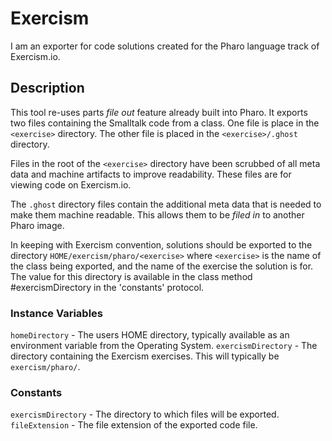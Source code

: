 # Exercism
I am an exporter for code solutions created for the Pharo language track of Exercism.io.

## Description
This tool re-uses parts _file out_ feature already built into Pharo. It exports two files containing the  Smalltalk code from a class. One file is place in the `<exercise>` directory. The other file is placed in the `<exercise>/.ghost` directory.

Files in the root of the `<exercise>` directory have been scrubbed of all meta data and machine artifacts to improve readability. These files are for viewing code on Exercism.io.

The `.ghost` directory files contain the additional meta data that is needed to make them machine readable. This allows them to be _filed in_ to another Pharo image. 

In keeping with Exercism convention, solutions should be exported to the directory `HOME/exercism/pharo/<exercise>` where `<exercise>` is the name of the class being exported, and the name of the exercise the solution is for. The value for this directory is available in the class method #exercismDirectory in the 'constants' protocol.

### Instance Variables
`homeDirectory` - The users HOME directory, typically available as an environment variable from the Operating System.
`exercismDirectory` - The directory containing the Exercism exercises. This will typically be `exercism/pharo/`.

### Constants
`exercismDirectory` - The directory to which files will be exported.
`fileExtension` - The file extension of the exported code file.
